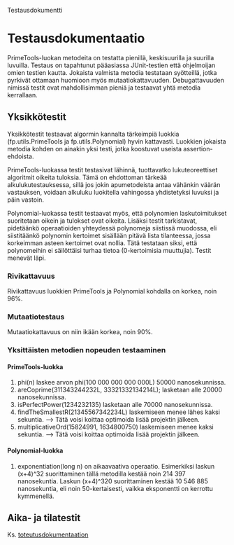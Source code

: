 Testausdokumentti

# Testausdokumentaatio

PrimeTools-luokan metodeita on testatta pienillä, keskisuurilla ja suurilla luvuilla. Testaus on tapahtunut pääasiassa JUnit-testien että ohjelmoijan omien testien kautta. Jokaista valmista metodia testataan syötteillä, jotka pyrkivät ottamaan huomioon myös mutaatiokattavuuden. Debugattavuuden nimissä testit ovat mahdollisimman pieniä ja testaavat yhtä metodia kerrallaan.

## Yksikkötestit

Yksikkötestit testaavat algormin kannalta tärkeimpiä luokkia (fp.utils.PrimeTools ja
fp.utils.Polynomial) hyvin kattavasti. Luokkien jokaista metodia kohden on ainakin
yksi testi, jotka koostuvat useista assertion-ehdoista.

PrimeTools-luokassa testit testasivat lähinnä, tuottavatko lukuteoreettiset algoritmit
oikeita tuloksia. Tämä on ehdottoman tärkeää alkulukutestauksessa, sillä jos
jokin apumetodeista antaa vähänkin väärän vastauksen, voidaan alkuluku luokitella
vahingossa yhdistetyksi luvuksi ja päin vastoin.

Polynomial-luokassa testit testaavat myös, että polynomien laskutoimitukset suoritetaan
oikein ja tulokset ovat oikeita. Lisäksi testit tarkistavat, pidetäänkö operaatioiden
yhteydessä polynomeja siistissä muodossa, eli siistitäänkö polynomin kertoimet sisällään
pitävä lista tilanteessa, jossa korkeimman asteen kertoimet ovat nollia. Tätä
testataan siksi, että polynomeihin ei säilöttäisi turhaa tietoa (0-kertoimisia muuttujia).
Testit menevät läpi.

### Rivikattavuus

Rivikattavuus luokkien PrimeTools ja Polynomial kohdalla on korkea, noin 96%.

### Mutaatiotestaus

Mutaatiokattavuus on niin ikään korkea, noin 90%.

### Yksittäisten metodien nopeuden testaaminen

#### PrimeTools-luokka
1. phi(n) laskee arvon phi(100 000 000 000 000L) 50000 nanosekunnissa.
2. areCoprime(311343244232L, 33321332134214L); lasketaan alle 20000 nanosekunnissa.
3. isPerfectPower(1234232135) lasketaan alle 70000 nanosekunnissa.
4. findTheSmallestR(21345567342234L) laskemiseen menee lähes kaksi sekuntia. --> Tätä voisi koittaa optimoida lisää projektin jälkeen.
5. multiplicativeOrd(15824991, 1634800750) laskemiseen menee kaksi sekuntia. --> Tätä voisi koittaa optimoida lisää projektin jälkeen.

#### Polynomial-luokka
1. exponentiation(long n) on aikaavaativa operaatio. Esimerkiksi laskun (x+4)^32 suorittaminen tällä metodilla kestää noin 214 397 nanosekuntia. Laskun (x+4)^320 suorittaminen kestää 10 546 885 nanosekuntia, eli noin 50-kertaisesti, vaikka eksponentti on kerrottu kymmenellä.

## Aika- ja tilatestit

Ks. [toteutusdokumentaation](toteutusdokumentti.md)
